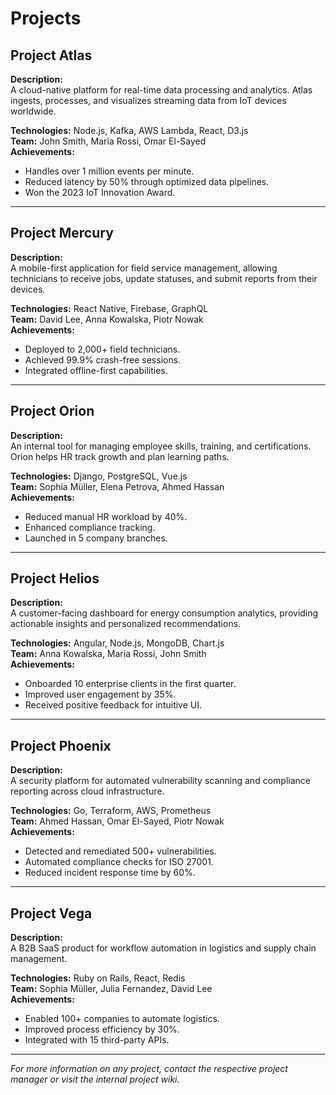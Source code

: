 # Projects

## Project Atlas
**Description:**  
A cloud-native platform for real-time data processing and analytics. Atlas ingests, processes, and visualizes streaming data from IoT devices worldwide.

**Technologies:** Node.js, Kafka, AWS Lambda, React, D3.js  
**Team:** John Smith, Maria Rossi, Omar El-Sayed  
**Achievements:**  
- Handles over 1 million events per minute.
- Reduced latency by 50% through optimized data pipelines.
- Won the 2023 IoT Innovation Award.

---

## Project Mercury
**Description:**  
A mobile-first application for field service management, allowing technicians to receive jobs, update statuses, and submit reports from their devices.

**Technologies:** React Native, Firebase, GraphQL  
**Team:** David Lee, Anna Kowalska, Piotr Nowak  
**Achievements:**  
- Deployed to 2,000+ field technicians.
- Achieved 99.9% crash-free sessions.
- Integrated offline-first capabilities.

---

## Project Orion
**Description:**  
An internal tool for managing employee skills, training, and certifications. Orion helps HR track growth and plan learning paths.

**Technologies:** Django, PostgreSQL, Vue.js  
**Team:** Sophia Müller, Elena Petrova, Ahmed Hassan  
**Achievements:**  
- Reduced manual HR workload by 40%.
- Enhanced compliance tracking.
- Launched in 5 company branches.

---

## Project Helios
**Description:**  
A customer-facing dashboard for energy consumption analytics, providing actionable insights and personalized recommendations.

**Technologies:** Angular, Node.js, MongoDB, Chart.js  
**Team:** Anna Kowalska, Maria Rossi, John Smith  
**Achievements:**  
- Onboarded 10 enterprise clients in the first quarter.
- Improved user engagement by 35%.
- Received positive feedback for intuitive UI.

---

## Project Phoenix
**Description:**  
A security platform for automated vulnerability scanning and compliance reporting across cloud infrastructure.

**Technologies:** Go, Terraform, AWS, Prometheus  
**Team:** Ahmed Hassan, Omar El-Sayed, Piotr Nowak  
**Achievements:**  
- Detected and remediated 500+ vulnerabilities.
- Automated compliance checks for ISO 27001.
- Reduced incident response time by 60%.

---

## Project Vega
**Description:**  
A B2B SaaS product for workflow automation in logistics and supply chain management.

**Technologies:** Ruby on Rails, React, Redis  
**Team:** Sophia Müller, Julia Fernandez, David Lee  
**Achievements:**  
- Enabled 100+ companies to automate logistics.
- Improved process efficiency by 30%.
- Integrated with 15 third-party APIs.

---

*For more information on any project, contact the respective project manager or visit the internal project wiki.*

